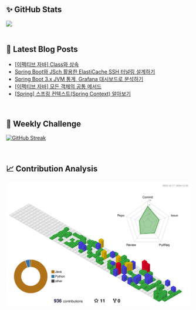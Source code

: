 ## ✨ GitHub Stats
<div>
	<img src="https://github-readme-stats.vercel.app/api?username=rowing0328&count_private=true"/>
</div>

<br/>

<!-- START_CUSTOM_SECTION -->
## 📕 Latest Blog Posts

- [[이펙티브 자바] Class와 상속](https://dev-rowing.tistory.com/10)
- [Spring Boot와 JSch 활용한 ElastiCache SSH 터널링 설계하기](https://dev-rowing.tistory.com/9)
- [Spring Boot 3.x JVM 통계, Grafana 대시보드로 분석하기](https://dev-rowing.tistory.com/8)
- [[이펙티브 자바] 모든 객체의 공통 메서드](https://dev-rowing.tistory.com/7)
- [[Spring] 스프링 컨텍스트(Spring Context) 알아보기](https://dev-rowing.tistory.com/6)

<!-- END_CUSTOM_SECTION -->

<br/>

## 🏃 Weekly Challenge
[![GitHub Streak](https://streak-stats.demolab.com?user=rowing0328&theme=dark&mode=weekly)](https://git.io/streak-stats)

<br/>

## 📈 Contribution Analysis
![gitblock version](profile-3d-contrib/profile-gitblock.svg)
